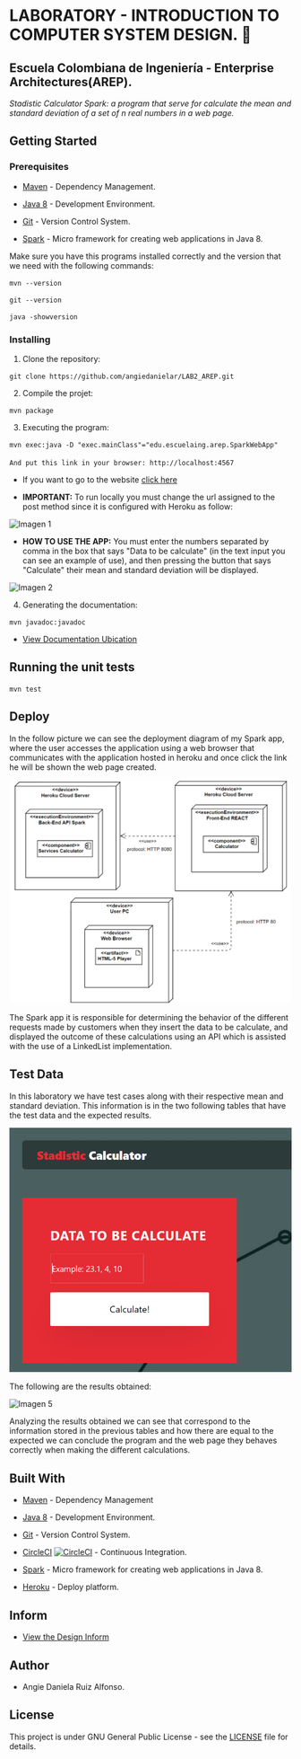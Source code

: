 # LABORATORY - INTRODUCTION TO COMPUTER SYSTEM DESIGN. 🚀

## Escuela Colombiana de Ingeniería - Enterprise Architectures(AREP).

_Stadistic Calculator Spark: a program that serve for calculate the mean and standard deviation of a set of n real numbers in a web page._

## Getting Started

### Prerequisites

- [Maven](https://maven.apache.org/) - Dependency Management.

- [Java 8](https://www.oracle.com/co/java/technologies/javase/javase-jdk8-downloads.html) -  Development Environment.

- [Git](https://git-scm.com/) - Version Control System.

- [Spark](http://sparkjava.com/) - Micro framework for creating web applications in Java 8.

Make sure you have this programs installed correctly and the version that we need with the following commands:

```
mvn --version
```

```
git --version
```

```
java -showversion
```

### Installing

1. Clone the repository:

```
git clone https://github.com/angiedanielar/LAB2_AREP.git
```

2. Compile the projet:

```
mvn package
```

3. Executing the program:

```
mvn exec:java -D "exec.mainClass"="edu.escuelaing.arep.SparkWebApp"

And put this link in your browser: http://localhost:4567
```

- If you want to go to the website [click here](https://front-lab2-arep.herokuapp.com/)


- **IMPORTANT:** To run locally you must change the url assigned to the post method since it is configured with Heroku as follow:


![Imagen 1](resources/images/1.png)


- **HOW TO USE THE APP:** You must enter the numbers separated by comma in the box that says "Data to be calculate" (in the text input you can see an example of use), and then pressing the button that says "Calculate" their mean and standard deviation will be displayed.


![Imagen 2](resources/images/2.png)


4. Generating the documentation:

```
mvn javadoc:javadoc
```

- [View Documentation Ubication](https://angiedanielar.github.io/LAB2_AREP/apidocs)

## Running the unit tests

```
mvn test
```

## Deploy

In the follow picture we can see the deployment diagram of my Spark app, where the user accesses the application using a web browser that communicates with the application hosted in heroku and once click the link he will be shown the web page created. 


![Imagen 3](resources/images/3.png)


The Spark app it is responsible for determining the behavior of the different requests made by customers when they insert the data to be calculate, and displayed the outcome of these calculations using an API which is assisted with the use of a LinkedList implementation.

## Test Data

In this laboratory we have test cases along with their respective mean and standard deviation. This information is in the two following tables that have the test data and the expected results.

![Imagen 4](resources/images/4.png)

The following are the results obtained:

![Imagen 5](resources/images/5.png)

Analyzing the results obtained we can see that correspond to the information stored in the previous tables and how there are equal to the expected we can conclude the program and the web page they behaves correctly when making the different calculations.

## Built With

- [Maven](https://maven.apache.org/) - Dependency Management

- [Java 8](https://www.oracle.com/co/java/technologies/javase/javase-jdk8-downloads.html) -  Development Environment.

- [Git](https://git-scm.com/) - Version Control System.

- [CircleCI](https://circleci.com/) [![CircleCI](https://circleci.com/gh/circleci/circleci-docs.svg?style=svg)](https://app.circleci.com/pipelines/github/angiedanielar/LAB2_AREP) - Continuous Integration.

- [Spark](http://sparkjava.com/) - Micro framework for creating web applications in Java 8.

- [Heroku](https://www.heroku.com/platform) - Deploy platform.

## Inform

- [View the Design Inform](https://github.com/angiedanielar/LAB2_AREP/blob/master/Inform.pdf)

## Author

- Angie Daniela Ruiz Alfonso.


## License

This project is under GNU General Public License - see the [LICENSE](LICENSE) file for details.

